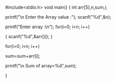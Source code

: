 
#include<stdio.h>
void main()
{
int arr[5],n,sum,i;

printf("\n Enter the Array value :");
scanf("%d",&n);

printf("Enter array :\n");
for(i=0; i<n; i++)

{
scanf("%d",&arr[i]);
}

for(i=0; i<n; i++)

sum=sum+arr[i];

printf("\n Sum of array=%d",sum);

}
